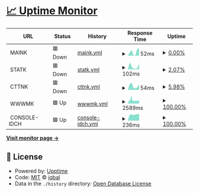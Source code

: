 # [📈 Uptime Monitor](https://monitor.aliqbal.net)

<!--start: status pages-->
<!-- This summary is generated by Upptime (https://github.com/upptime/upptime) -->
<!-- Do not edit this manually, your changes will be overwritten -->
<!-- prettier-ignore -->
| URL | Status | History | Response Time | Uptime |
| --- | ------ | ------- | ------------- | ------ |
| <img alt="" src="https://raw.githubusercontent.com/iqbalbinsb/monitor/master/assets/web.png" height="13"> MAINK | 🟥 Down | [maink.yml](https://github.com/iqbalbinsb/monitor/commits/HEAD/history/maink.yml) | <details><summary><img alt="Response time graph" src="./graphs/maink/response-time-week.png" height="20"> 52ms</summary><br><a href="https://monitor.aliqbal.net/history/maink"><img alt="Response time 52" src="https://img.shields.io/endpoint?url=https%3A%2F%2Fraw.githubusercontent.com%2Fiqbalbinsb%2Fmonitor%2FHEAD%2Fapi%2Fmaink%2Fresponse-time.json"></a><br><a href="https://monitor.aliqbal.net/history/maink"><img alt="24-hour response time 52" src="https://img.shields.io/endpoint?url=https%3A%2F%2Fraw.githubusercontent.com%2Fiqbalbinsb%2Fmonitor%2FHEAD%2Fapi%2Fmaink%2Fresponse-time-day.json"></a><br><a href="https://monitor.aliqbal.net/history/maink"><img alt="7-day response time 52" src="https://img.shields.io/endpoint?url=https%3A%2F%2Fraw.githubusercontent.com%2Fiqbalbinsb%2Fmonitor%2FHEAD%2Fapi%2Fmaink%2Fresponse-time-week.json"></a><br><a href="https://monitor.aliqbal.net/history/maink"><img alt="30-day response time 52" src="https://img.shields.io/endpoint?url=https%3A%2F%2Fraw.githubusercontent.com%2Fiqbalbinsb%2Fmonitor%2FHEAD%2Fapi%2Fmaink%2Fresponse-time-month.json"></a><br><a href="https://monitor.aliqbal.net/history/maink"><img alt="1-year response time 52" src="https://img.shields.io/endpoint?url=https%3A%2F%2Fraw.githubusercontent.com%2Fiqbalbinsb%2Fmonitor%2FHEAD%2Fapi%2Fmaink%2Fresponse-time-year.json"></a></details> | <details><summary><a href="https://monitor.aliqbal.net/history/maink">0.00%</a></summary><a href="https://monitor.aliqbal.net/history/maink"><img alt="All-time uptime 0.00%" src="https://img.shields.io/endpoint?url=https%3A%2F%2Fraw.githubusercontent.com%2Fiqbalbinsb%2Fmonitor%2FHEAD%2Fapi%2Fmaink%2Fuptime.json"></a><br><a href="https://monitor.aliqbal.net/history/maink"><img alt="24-hour uptime 0.00%" src="https://img.shields.io/endpoint?url=https%3A%2F%2Fraw.githubusercontent.com%2Fiqbalbinsb%2Fmonitor%2FHEAD%2Fapi%2Fmaink%2Fuptime-day.json"></a><br><a href="https://monitor.aliqbal.net/history/maink"><img alt="7-day uptime 0.00%" src="https://img.shields.io/endpoint?url=https%3A%2F%2Fraw.githubusercontent.com%2Fiqbalbinsb%2Fmonitor%2FHEAD%2Fapi%2Fmaink%2Fuptime-week.json"></a><br><a href="https://monitor.aliqbal.net/history/maink"><img alt="30-day uptime 0.00%" src="https://img.shields.io/endpoint?url=https%3A%2F%2Fraw.githubusercontent.com%2Fiqbalbinsb%2Fmonitor%2FHEAD%2Fapi%2Fmaink%2Fuptime-month.json"></a><br><a href="https://monitor.aliqbal.net/history/maink"><img alt="1-year uptime 0.00%" src="https://img.shields.io/endpoint?url=https%3A%2F%2Fraw.githubusercontent.com%2Fiqbalbinsb%2Fmonitor%2FHEAD%2Fapi%2Fmaink%2Fuptime-year.json"></a></details>
| <img alt="" src="https://raw.githubusercontent.com/iqbalbinsb/monitor/master/assets/web.png" height="13"> STATK | 🟥 Down | [statk.yml](https://github.com/iqbalbinsb/monitor/commits/HEAD/history/statk.yml) | <details><summary><img alt="Response time graph" src="./graphs/statk/response-time-week.png" height="20"> 102ms</summary><br><a href="https://monitor.aliqbal.net/history/statk"><img alt="Response time 102" src="https://img.shields.io/endpoint?url=https%3A%2F%2Fraw.githubusercontent.com%2Fiqbalbinsb%2Fmonitor%2FHEAD%2Fapi%2Fstatk%2Fresponse-time.json"></a><br><a href="https://monitor.aliqbal.net/history/statk"><img alt="24-hour response time 102" src="https://img.shields.io/endpoint?url=https%3A%2F%2Fraw.githubusercontent.com%2Fiqbalbinsb%2Fmonitor%2FHEAD%2Fapi%2Fstatk%2Fresponse-time-day.json"></a><br><a href="https://monitor.aliqbal.net/history/statk"><img alt="7-day response time 102" src="https://img.shields.io/endpoint?url=https%3A%2F%2Fraw.githubusercontent.com%2Fiqbalbinsb%2Fmonitor%2FHEAD%2Fapi%2Fstatk%2Fresponse-time-week.json"></a><br><a href="https://monitor.aliqbal.net/history/statk"><img alt="30-day response time 102" src="https://img.shields.io/endpoint?url=https%3A%2F%2Fraw.githubusercontent.com%2Fiqbalbinsb%2Fmonitor%2FHEAD%2Fapi%2Fstatk%2Fresponse-time-month.json"></a><br><a href="https://monitor.aliqbal.net/history/statk"><img alt="1-year response time 102" src="https://img.shields.io/endpoint?url=https%3A%2F%2Fraw.githubusercontent.com%2Fiqbalbinsb%2Fmonitor%2FHEAD%2Fapi%2Fstatk%2Fresponse-time-year.json"></a></details> | <details><summary><a href="https://monitor.aliqbal.net/history/statk">2.07%</a></summary><a href="https://monitor.aliqbal.net/history/statk"><img alt="All-time uptime 2.07%" src="https://img.shields.io/endpoint?url=https%3A%2F%2Fraw.githubusercontent.com%2Fiqbalbinsb%2Fmonitor%2FHEAD%2Fapi%2Fstatk%2Fuptime.json"></a><br><a href="https://monitor.aliqbal.net/history/statk"><img alt="24-hour uptime 2.07%" src="https://img.shields.io/endpoint?url=https%3A%2F%2Fraw.githubusercontent.com%2Fiqbalbinsb%2Fmonitor%2FHEAD%2Fapi%2Fstatk%2Fuptime-day.json"></a><br><a href="https://monitor.aliqbal.net/history/statk"><img alt="7-day uptime 2.07%" src="https://img.shields.io/endpoint?url=https%3A%2F%2Fraw.githubusercontent.com%2Fiqbalbinsb%2Fmonitor%2FHEAD%2Fapi%2Fstatk%2Fuptime-week.json"></a><br><a href="https://monitor.aliqbal.net/history/statk"><img alt="30-day uptime 2.07%" src="https://img.shields.io/endpoint?url=https%3A%2F%2Fraw.githubusercontent.com%2Fiqbalbinsb%2Fmonitor%2FHEAD%2Fapi%2Fstatk%2Fuptime-month.json"></a><br><a href="https://monitor.aliqbal.net/history/statk"><img alt="1-year uptime 2.07%" src="https://img.shields.io/endpoint?url=https%3A%2F%2Fraw.githubusercontent.com%2Fiqbalbinsb%2Fmonitor%2FHEAD%2Fapi%2Fstatk%2Fuptime-year.json"></a></details>
| <img alt="" src="https://raw.githubusercontent.com/iqbalbinsb/monitor/master/assets/web.png" height="13"> CTTNK | 🟥 Down | [cttnk.yml](https://github.com/iqbalbinsb/monitor/commits/HEAD/history/cttnk.yml) | <details><summary><img alt="Response time graph" src="./graphs/cttnk/response-time-week.png" height="20"> 54ms</summary><br><a href="https://monitor.aliqbal.net/history/cttnk"><img alt="Response time 54" src="https://img.shields.io/endpoint?url=https%3A%2F%2Fraw.githubusercontent.com%2Fiqbalbinsb%2Fmonitor%2FHEAD%2Fapi%2Fcttnk%2Fresponse-time.json"></a><br><a href="https://monitor.aliqbal.net/history/cttnk"><img alt="24-hour response time 54" src="https://img.shields.io/endpoint?url=https%3A%2F%2Fraw.githubusercontent.com%2Fiqbalbinsb%2Fmonitor%2FHEAD%2Fapi%2Fcttnk%2Fresponse-time-day.json"></a><br><a href="https://monitor.aliqbal.net/history/cttnk"><img alt="7-day response time 54" src="https://img.shields.io/endpoint?url=https%3A%2F%2Fraw.githubusercontent.com%2Fiqbalbinsb%2Fmonitor%2FHEAD%2Fapi%2Fcttnk%2Fresponse-time-week.json"></a><br><a href="https://monitor.aliqbal.net/history/cttnk"><img alt="30-day response time 54" src="https://img.shields.io/endpoint?url=https%3A%2F%2Fraw.githubusercontent.com%2Fiqbalbinsb%2Fmonitor%2FHEAD%2Fapi%2Fcttnk%2Fresponse-time-month.json"></a><br><a href="https://monitor.aliqbal.net/history/cttnk"><img alt="1-year response time 54" src="https://img.shields.io/endpoint?url=https%3A%2F%2Fraw.githubusercontent.com%2Fiqbalbinsb%2Fmonitor%2FHEAD%2Fapi%2Fcttnk%2Fresponse-time-year.json"></a></details> | <details><summary><a href="https://monitor.aliqbal.net/history/cttnk">5.98%</a></summary><a href="https://monitor.aliqbal.net/history/cttnk"><img alt="All-time uptime 5.98%" src="https://img.shields.io/endpoint?url=https%3A%2F%2Fraw.githubusercontent.com%2Fiqbalbinsb%2Fmonitor%2FHEAD%2Fapi%2Fcttnk%2Fuptime.json"></a><br><a href="https://monitor.aliqbal.net/history/cttnk"><img alt="24-hour uptime 5.98%" src="https://img.shields.io/endpoint?url=https%3A%2F%2Fraw.githubusercontent.com%2Fiqbalbinsb%2Fmonitor%2FHEAD%2Fapi%2Fcttnk%2Fuptime-day.json"></a><br><a href="https://monitor.aliqbal.net/history/cttnk"><img alt="7-day uptime 5.98%" src="https://img.shields.io/endpoint?url=https%3A%2F%2Fraw.githubusercontent.com%2Fiqbalbinsb%2Fmonitor%2FHEAD%2Fapi%2Fcttnk%2Fuptime-week.json"></a><br><a href="https://monitor.aliqbal.net/history/cttnk"><img alt="30-day uptime 5.98%" src="https://img.shields.io/endpoint?url=https%3A%2F%2Fraw.githubusercontent.com%2Fiqbalbinsb%2Fmonitor%2FHEAD%2Fapi%2Fcttnk%2Fuptime-month.json"></a><br><a href="https://monitor.aliqbal.net/history/cttnk"><img alt="1-year uptime 5.98%" src="https://img.shields.io/endpoint?url=https%3A%2F%2Fraw.githubusercontent.com%2Fiqbalbinsb%2Fmonitor%2FHEAD%2Fapi%2Fcttnk%2Fuptime-year.json"></a></details>
| <img alt="" src="https://raw.githubusercontent.com/iqbalbinsb/monitor/master/assets/web.png" height="13"> WWWMK | 🟩 Up | [wwwmk.yml](https://github.com/iqbalbinsb/monitor/commits/HEAD/history/wwwmk.yml) | <details><summary><img alt="Response time graph" src="./graphs/wwwmk/response-time-week.png" height="20"> 2589ms</summary><br><a href="https://monitor.aliqbal.net/history/wwwmk"><img alt="Response time 2589" src="https://img.shields.io/endpoint?url=https%3A%2F%2Fraw.githubusercontent.com%2Fiqbalbinsb%2Fmonitor%2FHEAD%2Fapi%2Fwwwmk%2Fresponse-time.json"></a><br><a href="https://monitor.aliqbal.net/history/wwwmk"><img alt="24-hour response time 2297" src="https://img.shields.io/endpoint?url=https%3A%2F%2Fraw.githubusercontent.com%2Fiqbalbinsb%2Fmonitor%2FHEAD%2Fapi%2Fwwwmk%2Fresponse-time-day.json"></a><br><a href="https://monitor.aliqbal.net/history/wwwmk"><img alt="7-day response time 2589" src="https://img.shields.io/endpoint?url=https%3A%2F%2Fraw.githubusercontent.com%2Fiqbalbinsb%2Fmonitor%2FHEAD%2Fapi%2Fwwwmk%2Fresponse-time-week.json"></a><br><a href="https://monitor.aliqbal.net/history/wwwmk"><img alt="30-day response time 2589" src="https://img.shields.io/endpoint?url=https%3A%2F%2Fraw.githubusercontent.com%2Fiqbalbinsb%2Fmonitor%2FHEAD%2Fapi%2Fwwwmk%2Fresponse-time-month.json"></a><br><a href="https://monitor.aliqbal.net/history/wwwmk"><img alt="1-year response time 2589" src="https://img.shields.io/endpoint?url=https%3A%2F%2Fraw.githubusercontent.com%2Fiqbalbinsb%2Fmonitor%2FHEAD%2Fapi%2Fwwwmk%2Fresponse-time-year.json"></a></details> | <details><summary><a href="https://monitor.aliqbal.net/history/wwwmk">100.00%</a></summary><a href="https://monitor.aliqbal.net/history/wwwmk"><img alt="All-time uptime 100.00%" src="https://img.shields.io/endpoint?url=https%3A%2F%2Fraw.githubusercontent.com%2Fiqbalbinsb%2Fmonitor%2FHEAD%2Fapi%2Fwwwmk%2Fuptime.json"></a><br><a href="https://monitor.aliqbal.net/history/wwwmk"><img alt="24-hour uptime 100.00%" src="https://img.shields.io/endpoint?url=https%3A%2F%2Fraw.githubusercontent.com%2Fiqbalbinsb%2Fmonitor%2FHEAD%2Fapi%2Fwwwmk%2Fuptime-day.json"></a><br><a href="https://monitor.aliqbal.net/history/wwwmk"><img alt="7-day uptime 100.00%" src="https://img.shields.io/endpoint?url=https%3A%2F%2Fraw.githubusercontent.com%2Fiqbalbinsb%2Fmonitor%2FHEAD%2Fapi%2Fwwwmk%2Fuptime-week.json"></a><br><a href="https://monitor.aliqbal.net/history/wwwmk"><img alt="30-day uptime 100.00%" src="https://img.shields.io/endpoint?url=https%3A%2F%2Fraw.githubusercontent.com%2Fiqbalbinsb%2Fmonitor%2FHEAD%2Fapi%2Fwwwmk%2Fuptime-month.json"></a><br><a href="https://monitor.aliqbal.net/history/wwwmk"><img alt="1-year uptime 100.00%" src="https://img.shields.io/endpoint?url=https%3A%2F%2Fraw.githubusercontent.com%2Fiqbalbinsb%2Fmonitor%2FHEAD%2Fapi%2Fwwwmk%2Fuptime-year.json"></a></details>
| <img alt="" src="https://raw.githubusercontent.com/iqbalbinsb/monitor/master/assets/web.png" height="13"> CONSOLE-IDCH | 🟩 Up | [console-idch.yml](https://github.com/iqbalbinsb/monitor/commits/HEAD/history/console-idch.yml) | <details><summary><img alt="Response time graph" src="./graphs/console-idch/response-time-week.png" height="20"> 236ms</summary><br><a href="https://monitor.aliqbal.net/history/console-idch"><img alt="Response time 236" src="https://img.shields.io/endpoint?url=https%3A%2F%2Fraw.githubusercontent.com%2Fiqbalbinsb%2Fmonitor%2FHEAD%2Fapi%2Fconsole-idch%2Fresponse-time.json"></a><br><a href="https://monitor.aliqbal.net/history/console-idch"><img alt="24-hour response time 231" src="https://img.shields.io/endpoint?url=https%3A%2F%2Fraw.githubusercontent.com%2Fiqbalbinsb%2Fmonitor%2FHEAD%2Fapi%2Fconsole-idch%2Fresponse-time-day.json"></a><br><a href="https://monitor.aliqbal.net/history/console-idch"><img alt="7-day response time 236" src="https://img.shields.io/endpoint?url=https%3A%2F%2Fraw.githubusercontent.com%2Fiqbalbinsb%2Fmonitor%2FHEAD%2Fapi%2Fconsole-idch%2Fresponse-time-week.json"></a><br><a href="https://monitor.aliqbal.net/history/console-idch"><img alt="30-day response time 236" src="https://img.shields.io/endpoint?url=https%3A%2F%2Fraw.githubusercontent.com%2Fiqbalbinsb%2Fmonitor%2FHEAD%2Fapi%2Fconsole-idch%2Fresponse-time-month.json"></a><br><a href="https://monitor.aliqbal.net/history/console-idch"><img alt="1-year response time 236" src="https://img.shields.io/endpoint?url=https%3A%2F%2Fraw.githubusercontent.com%2Fiqbalbinsb%2Fmonitor%2FHEAD%2Fapi%2Fconsole-idch%2Fresponse-time-year.json"></a></details> | <details><summary><a href="https://monitor.aliqbal.net/history/console-idch">100.00%</a></summary><a href="https://monitor.aliqbal.net/history/console-idch"><img alt="All-time uptime 100.00%" src="https://img.shields.io/endpoint?url=https%3A%2F%2Fraw.githubusercontent.com%2Fiqbalbinsb%2Fmonitor%2FHEAD%2Fapi%2Fconsole-idch%2Fuptime.json"></a><br><a href="https://monitor.aliqbal.net/history/console-idch"><img alt="24-hour uptime 100.00%" src="https://img.shields.io/endpoint?url=https%3A%2F%2Fraw.githubusercontent.com%2Fiqbalbinsb%2Fmonitor%2FHEAD%2Fapi%2Fconsole-idch%2Fuptime-day.json"></a><br><a href="https://monitor.aliqbal.net/history/console-idch"><img alt="7-day uptime 100.00%" src="https://img.shields.io/endpoint?url=https%3A%2F%2Fraw.githubusercontent.com%2Fiqbalbinsb%2Fmonitor%2FHEAD%2Fapi%2Fconsole-idch%2Fuptime-week.json"></a><br><a href="https://monitor.aliqbal.net/history/console-idch"><img alt="30-day uptime 100.00%" src="https://img.shields.io/endpoint?url=https%3A%2F%2Fraw.githubusercontent.com%2Fiqbalbinsb%2Fmonitor%2FHEAD%2Fapi%2Fconsole-idch%2Fuptime-month.json"></a><br><a href="https://monitor.aliqbal.net/history/console-idch"><img alt="1-year uptime 100.00%" src="https://img.shields.io/endpoint?url=https%3A%2F%2Fraw.githubusercontent.com%2Fiqbalbinsb%2Fmonitor%2FHEAD%2Fapi%2Fconsole-idch%2Fuptime-year.json"></a></details>

<!--end: status pages-->

[**Visit monitor page →**](https://monitor.aliqbal.net)

## 📄 License

- Powered by: [Upptime](https://github.com/upptime/upptime)
- Code: [MIT](./LICENSE) © [iqbal](https://monitor.aliqbal.net)
- Data in the `./history` directory: [Open Database License](https://opendatacommons.org/licenses/odbl/1-0/)
